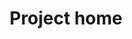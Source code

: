 ---
home: true
icon: home
title: Project home
heroImage: https://theme-hope-assets.vuejs.press/logo.svg
bgImage: https://theme-hope-assets.vuejs.press/bg/6-light.svg
bgImageDark: https://theme-hope-assets.vuejs.press/bg/6-dark.svg
bgImageStyle:
  background-attachment: fixed
heroText: ZonelessZeroAuto
tagline: A automatic brush script that allows you to liberate your hands
actions:
  - text: Guide
    icon: lightbulb
    link: ./demo/
    type: primary

  - text: Documents
    link: ./demo/deploy.html

highlights:
  - header: Easy to install
    image: /assets/image/box.svg
    bgImage: https://theme-hope-assets.vuejs.press/bg/3-light.svg
    bgImageDark: https://theme-hope-assets.vuejs.press/bg/3-dark.svg
    highlights:
      - title: Run <code>start.exe</code> You can deploy supporting facilities <code>Python</code> Development environment

  - header: Long-term maintenance community documentation
    description: We will update the content of the document for a long time to help your game script configuration
    image: /assets/image/markdown.svg
    bgImage: https://theme-hope-assets.vuejs.press/bg/2-light.svg
    bgImageDark: https://theme-hope-assets.vuejs.press/bg/2-dark.svg
    bgImageStyle:
      background-repeat: repeat
      background-size: initial
    features:
      - title: Custom battle
        icon: clipboard-check
        details: You can set your own role to move yourself

      - title: Simple interface
        icon: box-archive
        details: Simple interface based on terminals

      - title: Clear warning
        icon: bell
        details: Provide timestamps and error content, your question, clear at a glance

      - title: Classification management
        icon: table-columns
        details: Our dataset classification is clear, facilitated developer customization

      - title: Component support
        icon: puzzle-piece
        details: You can also modify the script to achieve the effect you want
       

  - header: New features
    image: /assets/image/features.svg
    bgImage: https://theme-hope-assets.vuejs.press/bg/1-light.svg
    bgImageDark: https://theme-hope-assets.vuejs.press/bg/1-dark.svg
    features:
      - title: Schedule
        icon: clapperboard
        details: We have updated the tricks of many characters, Ailian, Zhu Yu, Uncle Wolf, Ambi ...
        link: /community/updatelog.html
      - title: Problem repair
        icon: bug-slash
        details: We fixed a variety of identification bugs to make script use smoother
        link: /community/updatelog.html

  - header: Advanced
    image: /assets/image/advanced.svg
    bgImage: https://theme-hope-assets.vuejs.press/bg/4-light.svg
    bgImageDark: https://theme-hope-assets.vuejs.press/bg/4-dark.svg
    highlights:
      - title: Background operation
        icon: dumbbell
        details:  You can modify the remote desktop by tutorial to achieve background operation
        link: /demo/configure.html

copyright: false
footer: 使用 <a href="https://theme-hope.vuejs.press/zh/" target="_blank">VuePress Theme Hope</a> Theme | MIT Licence, all rights reserved © 2019-Now Mr.Hope
---